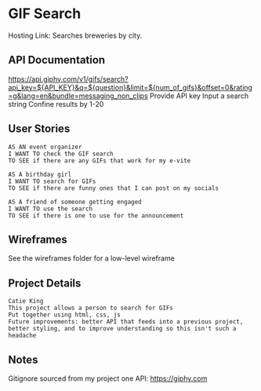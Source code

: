 # GIF Search

Hosting Link: 
Searches breweries by city.

## API Documentation

https://api.giphy.com/v1/gifs/search?api_key=${API_KEY}&q=${question}&limit=${num_of_gifs}&offset=0&rating=g&lang=en&bundle=messaging_non_clips
Provide API key
Input a search string
Confine results by 1-20

 ## User Stories

 ```
 AS AN event organizer
 I WANT TO check the GIF search
 TO SEE if there are any GIFs that work for my e-vite

 AS A birthday girl
 I WANT TO search for GIFs
 TO SEE if there are funny ones that I can post on my socials

 AS A friend of someone getting engaged
 I WANT TO use the search
 TO SEE if there is one to use for the announcement
 ```

 ## Wireframes

 See the wireframes folder for a low-level wireframe

 ## Project Details

 ```
 Catie King
 This project allows a person to search for GIFs 
 Put together using html, css, js
 Future improvements: better API that feeds into a previous project, better styling, and to improve understanding so this isn't such a headache
 ```
## Notes

Gitignore sourced from my project one
API: https://giphy.com